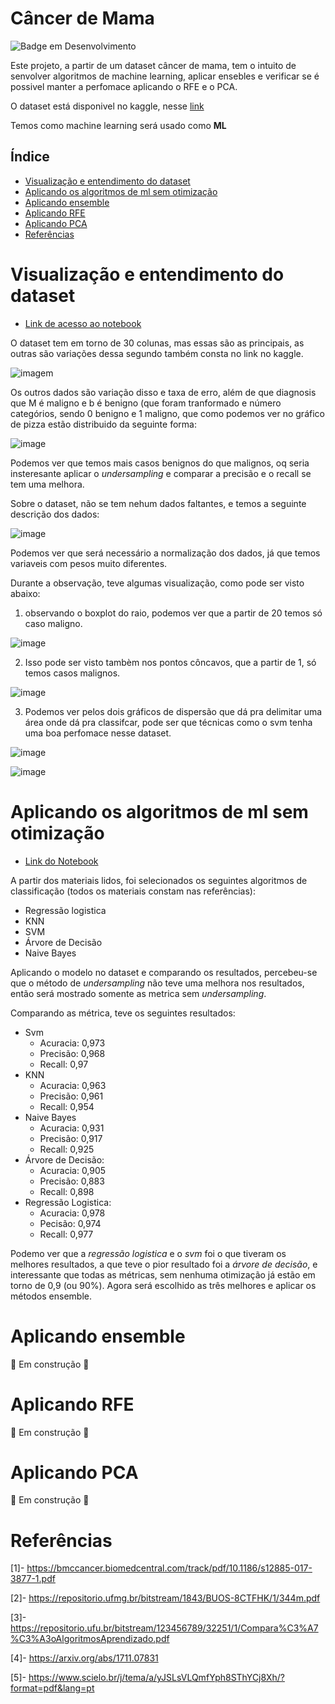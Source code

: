 # Câncer de Mama

![Badge em Desenvolvimento](http://img.shields.io/static/v1?label=STATUS&message=EM%20DESENVOLVIMENTO&color=GREEN&style=for-the-badge)

Este projeto, a partir de um dataset câncer de mama, tem o intuito de senvolver algoritmos de machine learning, aplicar ensebles e verificar se é possivel manter a perfomace aplicando o RFE e o PCA.

O dataset está disponivel no kaggle, nesse [link](https://www.kaggle.com/datasets/uciml/breast-cancer-wisconsin-data?select=data.csv)

Temos como machine learning será usado como **ML**

## Índice

* [Visualização e entendimento do dataset](#visualização-e-entendimento-do-dataset)
* [Aplicando os algoritmos de ml sem otimização](#aplicando-os-algoritmos-de-ml-sem-otimização)
* [Aplicando ensemble](#aplicando-ensemble)
* [Aplicando RFE](#aplicando-rfe)
* [Aplicando PCA](#aplicando-pca)
* [Referências](#referências)

# Visualização e entendimento do dataset

- [Link de acesso ao notebook](https://github.com/gustavoramos82/C-ncer-de-mama/blob/main/breast_visualizacao.ipynb)

O dataset tem em torno de 30 colunas, mas essas são as principais, as outras são variações dessa segundo também consta no link no kaggle.

![imagem](https://i.ibb.co/KhsWcJ2/Pasted-image-20220522092609.png)

  Os outros dados são variação disso e taxa de erro, além de que diagnosis que M é maligno e b é benigno (que foram tranformado e número categórios, sendo 0 benigno e 1 maligno, que como podemos ver no gráfico de pizza estão distribuido da seguinte forma:

![image](https://user-images.githubusercontent.com/39843884/170152547-b273add4-a0ef-4519-97bc-a6435485e079.png)

Podemos ver que temos mais casos benignos do que malignos, oq seria insteresante aplicar o *undersampling* e comparar a precisão e o recall se tem uma melhora.

Sobre o dataset, não se tem nehum dados faltantes, e temos a seguinte descrição dos dados:

![image](https://user-images.githubusercontent.com/39843884/170154064-e7e0428c-c4a2-4af7-9acc-d7cc30570a77.png)

Podemos ver que será necessário a normalização dos dados, já que temos variaveis com pesos muito diferentes.

Durante a observação, teve algumas visualização, como pode ser visto abaixo:

1) observando o boxplot do raio, podemos ver que a partir de 20 temos só caso maligno.

![image](https://user-images.githubusercontent.com/39843884/170153447-dde18d36-2558-4ef9-b411-6bee4dd31d5d.png)

2) Isso pode ser visto tambèm nos pontos côncavos, que a partir de 1, só temos casos malignos.

![image](https://user-images.githubusercontent.com/39843884/170153628-247eac22-a45a-4ddc-98fa-4d69084a75aa.png)

3) Podemos ver pelos dois gráficos de dispersão que dá pra delimitar uma área onde dá pra classifcar, pode ser que técnicas como o svm tenha uma boa perfomace nesse dataset.

![image](https://user-images.githubusercontent.com/39843884/170154808-e4832527-a208-4ea5-ad53-ce18aaddd136.png)

![image](https://user-images.githubusercontent.com/39843884/170154931-1111083b-205b-43c2-8074-1763cb55c601.png)

# Aplicando os algoritmos de ml sem otimização

- [Link do Notebook](https://github.com/gustavoramos82/C-ncer-de-mama/blob/main/breast_sem_oti.ipynb)

A partir dos materiais lidos, foi selecionados os seguintes algoritmos de classificação (todos os materiais constam nas referências):

- Regressão logistica
- KNN
- SVM
- Árvore de Decisão
- Naive Bayes

Aplicando o modelo no dataset e comparando os resultados, percebeu-se que o método de *undersampling* não teve uma melhora nos resultados, então será mostrado somente as metrica sem *undersampling*.

Comparando as métrica, teve os seguintes resultados:

- Svm
  -  Acuracia: 0,973
  -  Precisão: 0,968
  -  Recall: 0,97
- KNN
  - Acuracia: 0,963
  - Precisão: 0,961
  - Recall: 0,954
- Naive Bayes
  - Acuracia: 0,931
  - Precisão: 0,917
  - Recall: 0,925
- Árvore de Decisão:
  - Acuracia: 0,905
  - Precisão: 0,883
  - Recall: 0,898
- Regressão Logistica:
  - Acuracia: 0,978
  - Pecisão: 0,974
  - Recall: 0,977
 
 Podemo ver que a *regressão logistica* e o *svm* foi o que tiveram os melhores resultados, a que teve o pior resultado foi a *árvore de decisão*, e interessante que todas as métricas, sem nenhuma otimização já estão em torno de 0,9 (ou 90%). Agora será escolhido as três melhores e aplicar os métodos ensemble.

# Aplicando ensemble

:construction: Em construção :construction:

# Aplicando RFE

:construction: Em construção :construction:

# Aplicando PCA


:construction: Em construção :construction:

# Referências

[1]- https://bmccancer.biomedcentral.com/track/pdf/10.1186/s12885-017-3877-1.pdf

[2]- https://repositorio.ufmg.br/bitstream/1843/BUOS-8CTFHK/1/344m.pdf

[3]- https://repositorio.ufu.br/bitstream/123456789/32251/1/Compara%C3%A7%C3%A3oAlgoritmosAprendizado.pdf

[4]- https://arxiv.org/abs/1711.07831

[5]- https://www.scielo.br/j/tema/a/yJSLsVLQmfYph8SThYCj8Xh/?format=pdf&lang=pt

